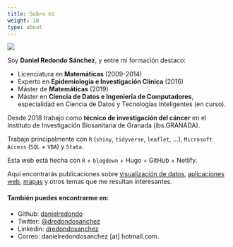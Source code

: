 ```yaml
---
title: Sobre mí
weight: 10
type: about
---
```


![](/about/logo_about.jpeg)

Soy **Daniel Redondo Sánchez**, y entre mi formación destaco:

- Licenciatura en **Matemáticas** (2009-2014)
- Experto en **Epidemiología e Investigación Clínica** (2016)
- Máster de **Matemáticas** (2019)
- Máster en **Ciencia de Datos e Ingeniería de Computadores**, especialidad en Ciencia de Datos y Tecnologías Inteligentes (en curso).

Desde 2018 trabajo como **técnico de investigación del cáncer** en el Instituto de Investigación Biosanitaria de Granada (ibs.GRANADA).

Trabajo principalmente con `R` (`shiny`, `tidyverse`, `leaflet`, ...), `Microsoft Access` (`SQL` + `VBA`) y `Stata`.

Esta web está hecha con `R` + `blogdown` + Hugo + GitHub + Netlify.

Aquí encontrarás publicaciones sobre [visualización de datos](/tags/visualizando/), [aplicaciones web](/aplicaciones/), [mapas](/tags/mapas/) y otros temas que me resultan interesantes.

#### También puedes encontrarme en:

* Github: [danielredondo](https://github.com/danielredondo)
* Twitter: [@dredondosanchez](https://twitter.com/dredondosanchez)  
* Linkedin: [dredondosanchez](https://www.linkedin.com/in/dredondosanchez/)
* Correo: danielredondosanchez [at] hotmail.com.